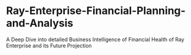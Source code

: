 # Ray-Enterprise-Financial-Planning-and-Analysis
A Deep Dive into detailed Business Intelligence of Financial Health of Ray Enterprise and its Future Projection
